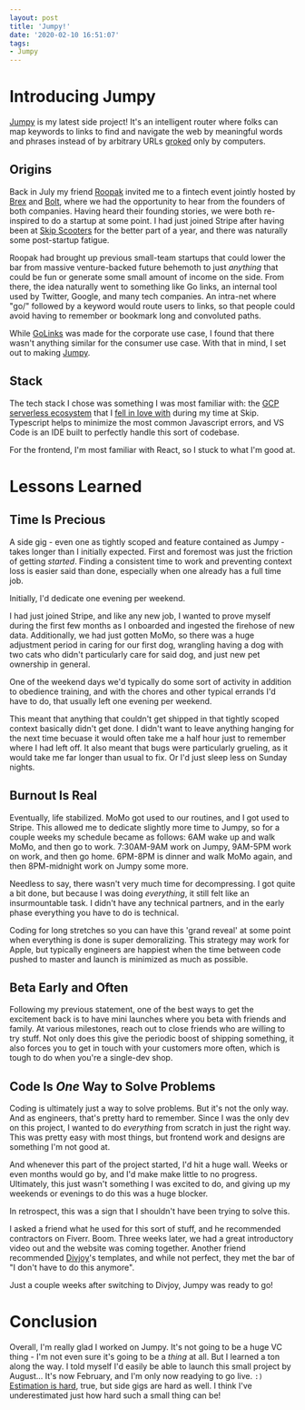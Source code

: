 ```yaml
---
layout: post
title: 'Jumpy!'
date: '2020-02-10 16:51:07'
tags:
- Jumpy
---
```


# Introducing Jumpy

[Jumpy](http://jumpy.dev/) is my latest side project! It's an intelligent router where folks can map keywords to links to find and navigate the web by meaningful words and phrases instead of by arbitrary URLs [groked](https://en.wikipedia.org/wiki/Grok) only by computers.

## Origins

Back in July my friend [Roopak](https://twitter.com/roopakv) invited me to a fintech event jointly hosted by [Brex](https://brex.com/) and [Bolt](https://www.bolt.com/), where we had the opportunity to hear from the founders of both companies. Having heard their founding stories, we were both re-inspired to do a startup at some point. I had just joined Stripe after having been at [Skip Scooters](https://rideskip.com/) for the better part of a year, and there was naturally some post-startup fatigue.

Roopak had brought up previous small-team startups that could lower the bar from massive venture-backed future behemoth to just _anything_ that could be fun or generate some small amount of income on the side. From there, the idea naturally went to something like Go links, an internal tool used by Twitter, Google, and many tech companies. An intra-net where "go/" followed by a keyword would route users to links, so that people could avoid having to remember or bookmark long and convoluted paths.

While [GoLinks](https://www.golinks.io/) was made for the corporate use case, I found that there wasn't anything similar for the consumer use case. With that in mind, I set out to making [Jumpy](http://jumpy.dev/).

## Stack

The tech stack I chose was something I was most familiar with: the [GCP serverless ecosystem](https://blog.chander.app/2018/11/16/serverless.html) that I [fell in love with](https://blog.chander.app/2019/03/10/typescript-decorators.html) during my time at Skip. Typescript helps to minimize the most common Javascript errors, and VS Code is an IDE built to perfectly handle this sort of codebase.

For the frontend, I'm most familiar with React, so I stuck to what I'm good at.

# Lessons Learned

## Time Is Precious

A side gig - even one as tightly scoped and feature contained as Jumpy - takes longer than I initially expected. First and foremost was just the friction of getting _started_. Finding a consistent time to work and preventing context loss is easier said than done, especially when one already has a full time job.

Initially, I'd dedicate one evening per weekend.

I had just joined Stripe, and like any new job, I wanted to prove myself during the first few months as I onboarded and ingested the firehose of new data. Additionally, we had just gotten MoMo, so there was a huge adjustment period in caring for our first dog, wrangling having a dog with two cats who didn't particularly care for said dog, and just new pet ownership in general.

One of the weekend days we'd typically do some sort of activity in addition to obedience training, and with the chores and other typical errands I'd have to do, that usually left one evening per weekend.

This meant that anything that couldn't get shipped in that tightly scoped context basically didn't get done. I didn't want to leave anything hanging for the next time becuase it would often take me a half hour just to remember where I had left off. It also meant that bugs were particularly grueling, as it would take me far longer than usual to fix. Or I'd just sleep less on Sunday nights.

## Burnout Is Real

Eventually, life stabilized. MoMo got used to our routines, and I got used to Stripe. This allowed me to dedicate slightly more time to Jumpy, so for a couple weeks my schedule became as follows: 6AM wake up and walk MoMo, and then go to work. 7:30AM-9AM work on Jumpy, 9AM-5PM work on work, and then go home. 6PM-8PM is dinner and walk MoMo again, and then 8PM-midnight work on Jumpy some more.

Needless to say, there wasn't very much time for decompressing. I got quite a bit done, but because I was doing _everything_, it still felt like an insurmountable task. I didn't have any technical partners, and in the early phase everything you have to do is technical.

Coding for long stretches so you can have this 'grand reveal' at some point when everything is done is super demoralizing. This strategy may work for Apple, but typically engineers are happiest when the time between code pushed to master and launch is minimized as much as possible.

## Beta Early and Often

Following my previous statement, one of the best ways to get the excitement back is to have mini launches where you beta with friends and family. At various milestones, reach out to close friends who are willing to try stuff. Not only does this give the periodic boost of shipping something, it also forces you to get in touch with your customers more often, which is tough to do when you're a single-dev shop.

## Code Is *One* Way to Solve Problems

Coding is ultimately just a way to solve problems. But it's not the only way. And as engineers, that's pretty hard to remember. Since I was the only dev on this project, I wanted to do _everything_ from scratch in just the right way. This was pretty easy with most things, but frontend work and designs are something I'm not good at.

And whenever this part of the project started, I'd hit a huge wall. Weeks or even months would go by, and I'd make make little to no progress. Ultimately, this just wasn't something I was excited to do, and giving up my weekends or evenings to do this was a huge blocker.

In retrospect, this was a sign that I shouldn't have been trying to solve this.

I asked a friend what he used for this sort of stuff, and he recommended contractors on Fiverr. Boom. Three weeks later, we had a great introductory video out and the website was coming together. Another friend recommended [Divjoy](https://divjoy.com/)'s templates, and while not perfect, they met the bar of "I don't have to do this anymore".

Just a couple weeks after switching to Divjoy, Jumpy was ready to go!

# Conclusion

Overall, I'm really glad I worked on Jumpy. It's not going to be a huge VC thing - I'm not even sure it's going to be a _thing_ at all. But I learned a ton along the way. I told myself I'd easily be able to launch this small project by August... It's now February, and I'm only now readying to go live. `:)` [Estimation is hard](https://www.gun.io/blog/why-are-we-still-so-bad-at-software-estimates), true, but side gigs are hard as well. I think I've underestimated just how hard such a small thing can be!